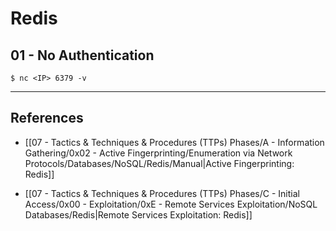 # Redis

## 01 - No Authentication

```
$ nc <IP> 6379 -v
```

---
## References

- [[07 - Tactics & Techniques & Procedures (TTPs) Phases/A - Information Gathering/0x02 - Active Fingerprinting/Enumeration via Network Protocols/Databases/NoSQL/Redis/Manual|Active Fingerprinting: Redis]]

- [[07 - Tactics & Techniques & Procedures (TTPs) Phases/C - Initial Access/0x00 - Exploitation/0xE - Remote Services Exploitation/NoSQL Databases/Redis|Remote Services Exploitation: Redis]]